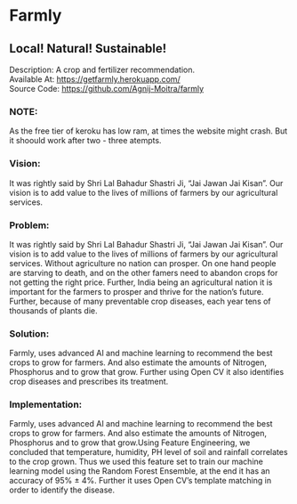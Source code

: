 # Farmly
## Local! Natural! Sustainable!
Description: A crop and fertilizer recommendation. \
Available At: https://getfarmly.herokuapp.com/ \
Source Code: https://github.com/Agnij-Moitra/farmly
### NOTE:
As the free tier of keroku has low ram, at times the website might crash. But it shoould work after two - three atempts.
### Vision:
It was rightly said by Shri Lal Bahadur Shastri Ji, “Jai Jawan Jai Kisan”. Our vision is to add value to the lives of millions of farmers by our agricultural services.
### Problem:
It was rightly said by Shri Lal Bahadur Shastri Ji, “Jai Jawan Jai Kisan”. Our vision is to add value to the lives of millions of farmers by our agricultural services. Without agriculture no nation can prosper. On one hand people are starving to death, and on the other famers need to abandon crops for not getting the right price. Further, India being an agricultural nation it is important for the farmers to prosper and thrive for the nation’s future. Further, because of many preventable crop diseases, each year tens of thousands of plants die.
### Solution:
Farmly, uses advanced AI and machine learning to recommend the best crops to grow for farmers. And also estimate the amounts of Nitrogen, Phosphorus and to grow that grow. Further using Open CV it also identifies crop diseases and prescribes its treatment.
### Implementation:
Farmly, uses advanced AI and machine learning to recommend the best crops to grow for farmers. And also estimate the amounts of Nitrogen, Phosphorus and to grow that grow.Using Feature Engineering, we concluded that temperature, humidity, PH level of soil and rainfall correlates to the crop grown. Thus we used this feature set to train our machine learning model using the Random Forest Ensemble, at the end it has an accuracy of 95% ± 4%. Further it uses Open CV’s template matching in order to identify the disease.

